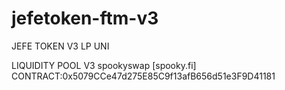 # jefetoken-ftm-v3
JEFE TOKEN V3 LP UNI

LIQUIDITY POOL V3 spookyswap [spooky.fi]
CONTRACT:0x5079CCe47d275E85C9f13afB656d51e3F9D41181

